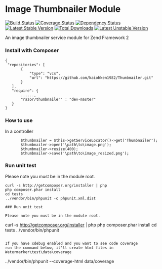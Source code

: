 Image Thumbnailer Module
========================

[![Build Status](https://travis-ci.org/kaiohken1982/Thumbnailer.png)](https://travis-ci.org/kaiohken1982/Thumbnailer)
[![Coverage Status](https://coveralls.io/repos/kaiohken1982/Thumbnailer/badge.png)](https://coveralls.io/r/kaiohken1982/Thumbnailer)
[![Dependency Status](https://www.versioneye.com/user/projects/52b17633ec1375723700004e/badge.png)](https://www.versioneye.com/user/projects/52b17633ec1375723700004e)
[![Latest Stable Version](https://poser.pugx.org/razor/thumbnailer/v/stable.png)](https://packagist.org/packages/razor/thumbnailer)
[![Total Downloads](https://poser.pugx.org/razor/thumbnailer/downloads.png)](https://packagist.org/packages/razor/thumbnailer)
[![Latest Unstable Version](https://poser.pugx.org/razor/thumbnailer/v/unstable.png)](https://packagist.org/packages/razor/thumbnailer)

An image thumbnailer service module for Zend Framework 2


### Install with Composer
 ```
{
  "repositories": [
        {
            "type": "vcs",
            "url": "https://github.com/kaiohken1982/Thumbnailer.git"
        }
    ],
    "require": {
        ......,
        "razor/thumbnailer" : "dev-master"
    }
}
 ```

### How to use

In a controller

 ```
		$thumbnailer = $this->getServiceLocator()->get('Thumbnailer');
		$thumbnailer->open('\path\to\image.png');
		$thumbnailer->resize(400);
		$thumbnailer->save('\path\to\image_resized.png');
 ```
 
### Run unit test
 
Please note you must be in the module root.

```
curl -s http://getcomposer.org/installer | php
php composer.phar install
cd tests
../vendor/bin/phpunit -c phpunit.xml.dist

### Run unit test
 
Please note you must be in the module root.

```
curl -s http://getcomposer.org/installer | php
php composer.phar install
cd tests
../vendor/bin/phpunit 
```

If you have xdebug enabled and you want to see code coverage 
run the command below, it'll create html files in 
Watermarker\test\data\coverage

```
../vendor/bin/phpunit --coverage-html data/coverage
```
```